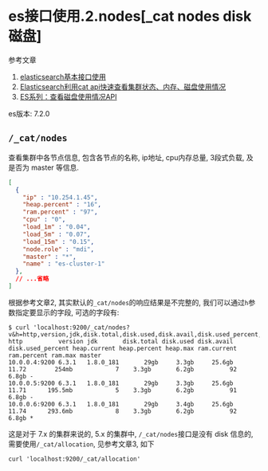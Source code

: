 # es接口使用.2.nodes[_cat nodes disk 磁盘]

参考文章

1. [elasticsearch基本接口使用](https://www.cnblogs.com/lichunke/p/9836288.html)
2. [Elasticsearch利用cat api快速查看集群状态、内存、磁盘使用情况](https://www.cnblogs.com/yangwenbo214/p/9832516.html)
3. [ES系列：查看磁盘使用情况API](https://blog.csdn.net/VIP099/article/details/106366421)

es版本: 7.2.0

## `/_cat/nodes`

查看集群中各节点信息, 包含各节点的名称, ip地址, cpu内存总量, 3段式负载, 及是否为 master 等信息.

```json
[
  {
    "ip" : "10.254.1.45",
    "heap.percent" : "16",
    "ram.percent" : "97",
    "cpu" : "0",
    "load_1m" : "0.04",
    "load_5m" : "0.07",
    "load_15m" : "0.15",
    "node.role" : "mdi",
    "master" : "*",
    "name" : "es-cluster-1"
  },
  // ...省略
]
```

根据参考文章2, 其实默认的`_cat/nodes`的响应结果是不完整的, 我们可以通过`h`参数指定要显示的字段, 可选的字段有:

```console
$ curl 'localhost:9200/_cat/nodes?v&h=http,version,jdk,disk.total,disk.used,disk.avail,disk.used_percent,heap.current,heap.percent,heap.max,ram.current,ram.percent,ram.max,master'
http          version jdk       disk.total disk.used disk.avail disk.used_percent heap.current heap.percent heap.max ram.current ram.percent ram.max master
10.0.0.4:9200 6.3.1   1.8.0_181       29gb     3.3gb     25.6gb             11.72        254mb            7    3.3gb       6.2gb          92   6.8gb -
10.0.0.5:9200 6.3.1   1.8.0_181       29gb     3.3gb     25.6gb             11.71      195.5mb            5    3.3gb       6.2gb          91   6.8gb -
10.0.0.6:9200 6.3.1   1.8.0_181       29gb     3.4gb     25.6gb             11.74      293.6mb            8    3.3gb       6.2gb          92   6.8gb *
```

这是对于 7.x 的集群来说的, 5.x 的集群中, `/_cat/nodes`接口是没有 disk 信息的, 需要使用`/_cat/allocation`, 见参考文章3, 如下

```
curl 'localhost:9200/_cat/allocation'
```
